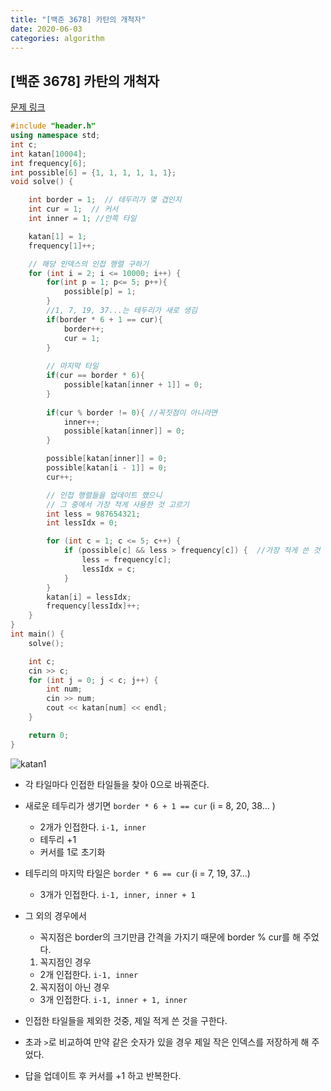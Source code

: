 ```yaml
---
title: "[백준 3678] 카탄의 개척자"
date: 2020-06-03
categories: algorithm
---
```


## [백준 3678] 카탄의 개척자
[문제 링크](https://www.acmicpc.net/problem/3678)

```c++
#include "header.h"
using namespace std;
int c;
int katan[10004];
int frequency[6];
int possible[6] = {1, 1, 1, 1, 1, 1};
void solve() {

    int border = 1;  // 테두리가 몇 겹인지
    int cur = 1;  // 커서
    int inner = 1; //안쪽 타일

    katan[1] = 1;
    frequency[1]++;

    // 해당 인덱스의 인접 행렬 구하기
    for (int i = 2; i <= 10000; i++) {
        for(int p = 1; p<= 5; p++){
            possible[p] = 1;
        }
        //1, 7, 19, 37...는 테두리가 새로 생김
        if(border * 6 + 1 == cur){
            border++;
            cur = 1;
        }
        
        // 마지막 타일
        if(cur == border * 6){
            possible[katan[inner + 1]] = 0;
        }
        
        if(cur % border != 0){ //꼭짓점이 아니라면
            inner++;
            possible[katan[inner]] = 0;
        }

        possible[katan[inner]] = 0;
        possible[katan[i - 1]] = 0;
        cur++;

        // 인접 행렬들을 업데이트 했으니
        // 그 중에서 가장 적게 사용한 것 고르기
        int less = 987654321;
        int lessIdx = 0;

        for (int c = 1; c <= 5; c++) {
            if (possible[c] && less > frequency[c]) {  //가장 적게 쓴 것
                less = frequency[c];
                lessIdx = c;
            }
        }
        katan[i] = lessIdx;
        frequency[lessIdx]++;
    }
}
int main() {
    solve();

    int c;
    cin >> c;
    for (int j = 0; j < c; j++) {
        int num;
        cin >> num;
        cout << katan[num] << endl;
    }

    return 0;
}
```
![katan1](https://user-images.githubusercontent.com/41617388/83628762-f8dae900-a5d3-11ea-98bf-6e1ee8170494.jpeg)

- 각 타일마다 인접한 타일들을 찾아 0으로 바꿔준다.
- 새로운 테두리가 생기면 `border * 6 + 1 == cur` (i = 8, 20, 38... )
  - 2개가 인접한다. `i-1, inner`
  - 테두리 +1
  - 커서를 1로 초기화  
- 테두리의 마지막 타일은 `border * 6 == cur` (i = 7, 19, 37...)  
  - 3개가 인접한다. `i-1, inner, inner + 1`  
- 그 외의 경우에서
   - 꼭지점은 border의 크기만큼 간격을 가지기 때문에 border % cur를 해 주었다.
   1. 꼭지점인 경우
    - 2개 인접한다. `i-1, inner`
   2. 꼭지점이 아닌 경우
    - 3개 인접한다. `i-1, inner + 1, inner`

- 인접한 타일들을 제외한 것중, 제일 적게 쓴 것을 구한다.
- 초과 `>`로 비교하여 만약 같은 숫자가 있을 경우 제일 작은 인덱스를 저장하게 해 주었다.
- 답을 업데이트 후 커서를 +1 하고 반복한다.